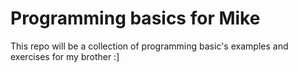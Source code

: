 # Programming basics for Mike
This repo will be a collection of programming basic's examples and exercises for my brother :]

